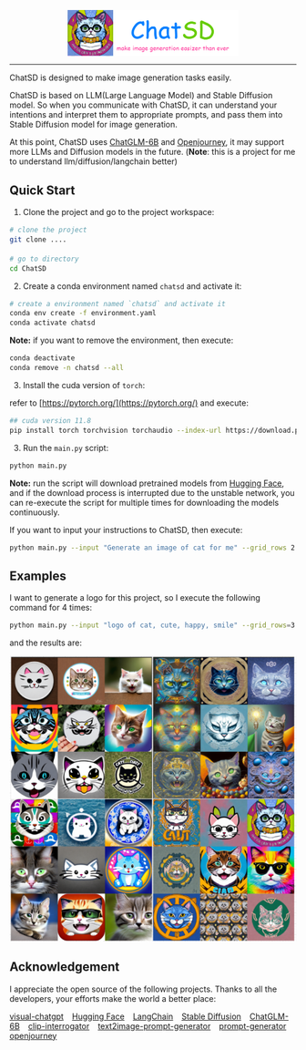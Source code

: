 <p align="center" width="100%">
<img src="assets/chatsd-logo.png" alt="ChatSD" style="width: 50%; min-width: 300px; display: block; margin: auto;">
</p>

----------------

ChatSD is designed to make image generation tasks easily.

ChatSD is based on LLM(Large Language Model) and Stable Diffusion model. So when you communicate with ChatSD, it can understand your intentions and interpret them to appropriate prompts, and pass them into Stable Diffusion model for image generation.

At this point, ChatSD uses [ChatGLM-6B](https://huggingface.co/THUDM/chatglm-6b) and [Openjourney](https://huggingface.co/prompthero/openjourney), it may support more LLMs and Diffusion models in the future. (**Note**: this is a project for me to understand llm/diffusion/langchain better)

## Quick Start

1. Clone the project and go to the project workspace:

```bash
# clone the project
git clone ....

# go to directory
cd ChatSD
```

2. Create a conda environment named `chatsd` and activate it:

```bash
# create a environment named `chatsd` and activate it
conda env create -f environment.yaml
conda activate chatsd
```

**Note:** if you want to remove the environment, then execute:

```bash
conda deactivate
conda remove -n chatsd --all
```

3. Install the cuda version of `torch`:

refer to [https://pytorch.org/](https://pytorch.org/) and execute:

```bash
## cuda version 11.8
pip install torch torchvision torchaudio --index-url https://download.pytorch.org/whl/cu118
```


3. Run the `main.py` script:

```bash
python main.py
```

**Note:** run the script will download pretrained models from [Hugging Face](https://huggingface.co/), and if the download process is interrupted due to the unstable network, you can re-execute the script for multiple times for downloading the models continuously.

If you want to input your instructions to ChatSD, then execute:

```bash
python main.py --input "Generate an image of cat for me" --grid_rows 2 --grid_cols 2 --image_output_dir "images"
```


## Examples

I want to generate a logo for this project, so I execute the following command for 4 times:

```bash
python main.py --input "logo of cat, cute, happy, smile" --grid_rows=3 --grid_cols=3
```

and the results are:

<p align="center"><img src="./assets/cat_logo.png" alt="cat_logo"></p>



## Acknowledgement

I appreciate the open source of the following projects. Thanks to all the developers, your efforts make the world a better place:

[visual-chatgpt](https://github.com/microsoft/visual-chatgpt) &#8194;
[Hugging Face](https://github.com/huggingface) &#8194;
[LangChain](https://github.com/hwchase17/langchain) &#8194;
[Stable Diffusion](https://github.com/CompVis/stable-diffusion) &#8194; 
[ChatGLM-6B](https://github.com/THUDM/ChatGLM-6B) &#8194;
[clip-interrogator](https://github.com/pharmapsychotic/clip-interrogator) &#8194; 
[text2image-prompt-generator](https://huggingface.co/succinctly/text2image-prompt-generator) &#8194; 
[prompt-generator](https://huggingface.co/spaces/doevent/prompt-generator) &#8194; 
[openjourney](https://huggingface.co/prompthero/openjourney) &#8194; 